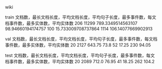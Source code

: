 wiki

train
文档数，最长文档长度，平均文档长度，平均句子长度，最多事件数，每文档事件数，最多实体数，平均实体数
206
11299
789.3349514563107
98.94660194174757
100
15.733009708737864
1114
106.14077669902913


val
文档数，最长文档长度，平均文档长度，平均句子长度，最多事件数，每文档事件数，最多实体数，平均实体数
20
2127
643.75
73.8
52
17.25
230
94.05


test
文档数，最长文档长度，平均文档长度，平均句子长度，最多事件数，每文档事件数，最多实体数，平均实体数
20
2089
712.0
76.95
41
18.25
262
104.2
